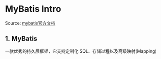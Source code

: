 # MyBatis Intro

Source:
[mybatis官方文档](http://www.mybatis.org/mybatis-3/zh/index.html)

## 1. MyBatis
一款优秀的持久层框架，它支持定制化 SQL、存储过程以及高级映射(Mapping)